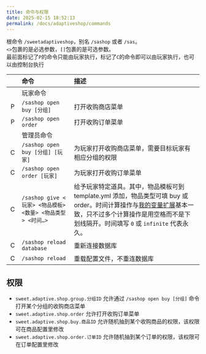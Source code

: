 ```yaml
---
title: 命令与权限
date: 2025-02-15 18:52:13
permalink: /docs/adaptiveshop/commands
---
```


根命令 `/sweetadaptiveshop`，别名 `/sashop` 或者 `/sas`。  
`<>`包裹的是必选参数，`[]`包裹的是可选参数。  
最前面标记了`P`的命令只能由玩家执行，标记了`C`的命令即可以由玩家执行，也可以由控制台执行

|  　  | 命令 | 描述 |
|:---:|:---|:---|
| 　 | 玩家命令 |  |
| P | `/sashop open buy [分组]` | 打开收购商店菜单 |
| P | `/sashop open order` | 打开收购订单菜单 |
| 　 | 管理员命令 |  |
| C | `/sashop open buy [分组] [玩家]` | 为玩家打开收购商店菜单，需要目标玩家有相应分组的权限 |
| C | `/sashop open order [玩家]` | 为玩家打开收购订单菜单 |
| C | `/sashop give <玩家> <物品模板> <数量> <物品类型> <时间…>` | 给予玩家特定道具。其中，物品模板可到 template.yml 添加，物品类型可填 buy 或 order。时间计算操作与[我的变量扩展](https://www.minebbs.com/resources/9883)基本一致，只不过多个计算操作是用空格而不是下划线隔开。时间填写 `0` 或 `infinite` 代表永久。 |
| C | `/sashop reload database` | 重新连接数据库 |
| C | `/sashop reload` | 重载配置文件，不重连数据库 |

## 权限

+ `sweet.adaptive.shop.group.分组ID` 允许通过 `/sashop open buy [分组]` 命令打开某个分组的收购商店菜单
+ `sweet.adaptive.shop.order` 允许打开收购订单菜单
+ `sweet.adaptive.shop.buy.商品ID` 允许随机抽到某个收购商品的权限，该权限可在商品配置里修改
+ `sweet.adaptive.shop.order.订单ID` 允许随机抽到某个订单的权限，该权限可在订单配置里修改
